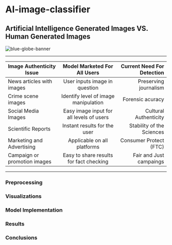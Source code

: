 
# AI-image-classifier
## Artificial Intelligence Generated Images VS. Human Generated Images

<p align="center">
   
   ![blue-globe-banner](https://github.com/user-attachments/assets/f1887d8c-e69f-4cf6-b431-be71803e623b)

   -----------------------------------------

|     Image Authenticity Issue         |     Model Marketed For All Users          |  Current Need For Detection      |
|--------------------------------------|:-----------------------------------------:|---------------------------------:|
|     News articles with images        |     User inputs image in question         | Preserving journalism            |
|        Crime scene images            |  Identify level of image manipulation     | Forensic acuracy                 |
|        Social Media Images           | Easy image input for all levels of users  | Cultural Authenticity            |
|        Scientific Reports            |      Instant results for the user         | Stability of the Sciences        |
|     Marketing and Advertising        |      Applicable on all platforms          | Consumer Protect (FTC)           |
|     Campaign or promotion images     | Easy to share results for fact checking   | Fair and Just campaings          |

--------------------------------------------



### **Preprocessing**



### **Visualizations**


 
### **Model Implementation**



### **Results**


### **Conclusions** 


![]()
